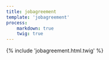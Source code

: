 ```yaml
---
title: jobagreement
template: 'jobagreement'
process:
    markdown: true
    twig: true
---
```

{% include 'jobagreement.html.twig' %}

